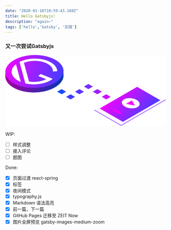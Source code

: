 ```yaml
---
date: "2020-01-16T10:59:43.160Z"
title: Hello Gatsbyjs!
description: "again~"
tags: ['hello','Gatsby', '实践']
---
```


### 又一次尝试Gatsbyjs

![Gatsbyjs logo](./Image&#32;may&#32;contain&#32;screenshot&#32;and&#32;cartoon.png)

WIP:
- [ ] 样式调整
- [ ] 接入评论
- [ ] 题图

Done:

- [x] 页面过渡 react-spring
- [x] 标签
- [x] 夜间模式
- [x] typography.js
- [x] Markdown 语法高亮
- [x] 前一篇，下一篇
- [x] GitHub Pages 迁移至 ZEIT Now
- [x] 图片全屏预览 gatsby-images-medium-zoom